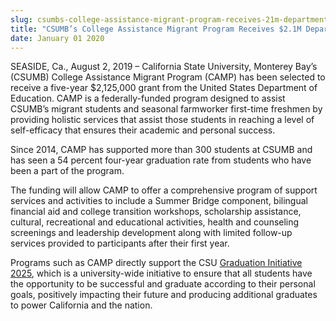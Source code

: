 ```yaml
---
slug: csumbs-college-assistance-migrant-program-receives-21m-department-of-ed-grant
title: "CSUMB’s College Assistance Migrant Program Receives $2.1M Department of Ed Grant"
date: January 01 2020
---
```


 
<p>
  SEASIDE, Ca., August 2, 2019 – California State University, Monterey Bay’s
  (CSUMB) College Assistance Migrant Program (CAMP) has been selected to receive
  a five-year $2,125,000 grant from the United States Department of Education.
  CAMP is a federally-funded program designed to assist CSUMB’s migrant students
  and seasonal farmworker first-time freshmen by providing holistic services
  that assist those students in reaching a level of self-efficacy that ensures
  their academic and personal success.
</p>
<p>
  Since 2014, CAMP has supported more than 300 students at CSUMB and has seen a
  54 percent four-year graduation rate from students who have been a part of the
  program.
</p>
<p>
  The funding will allow CAMP to offer a comprehensive program of support
  services and activities to include a Summer Bridge component, bilingual
  financial aid and college transition workshops, scholarship assistance,
  cultural, recreational and educational activities, health and counseling
  screenings and leadership development along with limited follow-up services
  provided to participants after their first year.
</p>
<p>
  Programs such as CAMP directly support the CSU
  <a
    href="https://www2.calstate.edu/csu-system/why-the-csu-matters/graduation-initiative-2025"
    >Graduation Initiative 2025</a
  >, which is a university-wide initiative to ensure that all students have the
  opportunity to be successful and graduate according to their personal goals,
  positively impacting their future and producing additional graduates to power
  California and the nation.
</p>
 
